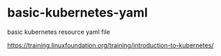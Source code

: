 # basic-kubernetes-yaml
basic kubernetes resource yaml file

https://training.linuxfoundation.org/training/introduction-to-kubernetes/

